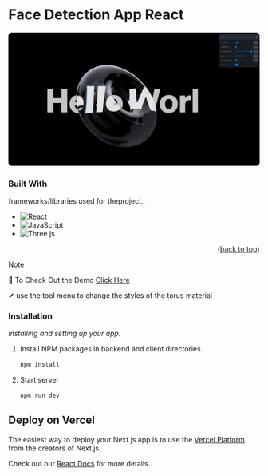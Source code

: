 # Face Detection App React

![dp](https://github.com/senethmendis/material-practice-threejs/blob/main/public/bg.PNG)

### Built With

frameworks/libraries used for theproject..

- ![React](https://img.shields.io/badge/react-%2320232a.svg?style=for-the-badge&logo=react&logoColor=%2361DAFB)
- ![JavaScript](https://img.shields.io/badge/javascript-%23323330.svg?style=for-the-badge&logo=javascript&logoColor=%23F7DF1E)
- ![Three js](https://img.shields.io/badge/threejs-black?style=for-the-badge&logo=three.js&logoColor=white)

<p align="right">(<a href="#readme-top">back to top</a>)</p>

> [!NOTE]
> 🔗 To Check Out the Demo [Click Here](https://material-practice-threejs.vercel.app/)

✔ use the  tool menu to change the styles of the torus material

### Installation

_installing and setting up your app._

1. Install NPM packages in backend and client directories
   ```sh
   npm install
   ```
2. Start server
   ```sh
   npm run dev
   ```

## Deploy on Vercel

The easiest way to deploy your Next.js app is to use the [Vercel Platform](https://vercel.com/new?utm_medium=default-template&filter=next.js&utm_source=create-next-app&utm_campaign=create-next-app-readme) from the creators of Next.js.

Check out our [React Docs](https://react.dev/) for more details.
